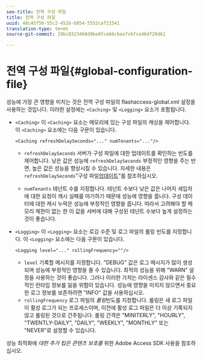```yaml
---
seo-title: 전역 구성 파일
title: 전역 구성 파일
uuid: 48c45f56-55c2-4526-b854-5552caf21541
translation-type: tm+mt
source-git-commit: 29bc8323460d9be0fce66cbea7c6fce46df20d61

---
```



# 전역 구성 파일{#global-configuration-file}

성능에 가장 큰 영향을 미치는 것은 전역 구성 파일의 flashaccess-global.xml 설정을 사용하는 것입니다. 이러한 설정에는 `<Caching>` 및 `<Logging>` 요소가 포함됩니다.

* `<Caching>` 이 `<Caching>` 요소는 메모리에 있는 구성 파일의 캐싱을 제어합니다. 이 `<Caching>` 요소에는 다음 구문이 있습니다.

   ```
   <Caching refreshDelaySeconds="..." numTenants="..."/>
   ```

   * `refreshDelaySeconds` 서버가 구성 파일에 대한 업데이트를 확인하는 빈도를 제어합니다. 낮은 값은 성능에 `refreshDelaySeconds` 부정적인 영향을 주는 반면, 높은 값은 성능을 향상시킬 수 있습니다. 자세한 내용은 `refreshDelaySeconds`&quot;구성 파일[업데이트](../../aaxs-protected-streaming/updating-configuration-files/updating-configuration-files-overview.md)&quot;를 참조하십시오.

   * `numTenants` 테넌트 수를 지정합니다. 테넌트 수보다 낮은 값은 나머지 세입자에 대한 요청이 캐시 실패를 야기하기 때문에 성능에 영향을 줍니다. 구성 데이터에 대한 캐시 누락은 성능에 부정적인 영향을 줍니다. 따라서 고려해야 할 메모리 제한이 없는 한 이 값을 서버에 대해 구성된 테넌트 수보다 높게 설정하는 것이 좋습니다.

* `<Logging>` 이 `<Logging>` 요소는 로깅 수준 및 로그 파일의 롤링 빈도를 지정합니다. 이 `<Logging>` 요소에는 다음 구문이 있습니다.

   ```
   <Logging level="..." rollingFrequency=""/>
   ```

   * `level` 기록할 메시지를 지정합니다. &quot;DEBUG&quot; 값은 로그 메시지가 많이 생성되며 성능에 부정적인 영향을 줄 수 있습니다. 최적의 성능을 위해 &quot;WARN&quot; 설정을 사용하는 것이 좋습니다. 그러나 이러한 가치는 라이센스 감사와 같은 필수적인 런타임 정보를 잃을 위험이 있습니다. 성능에 영향을 미치지 않으면서 중요한 로그 정보를 보존하려면 &quot;INFO&quot; 값을 사용하십시오.
   * `rollingFrequency` 로그 파일의 *롤링*&#x200B;빈도를 지정합니다. 롤링은 새 로그 파일이 활성 로그가 되는 프로세스이며, 이전에 활성 로그 파일은 더 이상 기록되지 않고 롤링된 것으로 간주됩니다. 롤링 간격은 &quot;MINITERLY&quot;, &quot;HOURLY&quot;, &quot;TWENTLY-DAILY&quot;, &quot;DAILY&quot;, &quot;WEEKLY&quot;, &quot;MONTHLY&quot; 또는 &quot;NEVER&quot;로 설정할 수 있습니다.

성능 최적화에 *대한 추가 팁은 콘텐츠 보호를* 위한 Adobe Access SDK 사용을 참조하십시오.

